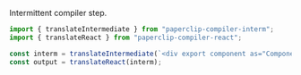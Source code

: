 Intermittent compiler step.

```javascript
import { translateIntermediate } from "paperclip-compiler-interm";
import { translateReact } from "paperclip-compiler-react";

const interm = translateIntermediate(`<div export component as="Component" />`);
const output = translateReact(interm);
```
